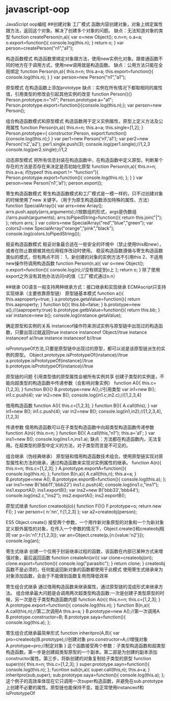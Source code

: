 # javascript-oop
JavaScript oop编程
##创建对象
工厂模式
函数内容创建对象，对象上绑定属性跟方法，返回这个对象。解决了创建多个对象的问题。
缺点：无法知道对象的类型
function createPerson(n,a){
	var o=new Object();
	o.n=n;
	o.a=a;
	o.export=function(){
		console.log(this.n);
	}
	return o;
}
var person=createPerson("n1","a1");


构造函数模式
构造函数里绑定对象跟方法，使用new实例化对象。跟普通函数不同的地方在于调用方式，使用new调用就是构造函数。
缺点：公用方法只能在全局绑定
function Person(n,a){
	this.n=n;
	this.a=a;
	this.export=function(){
		console.log(this.n);
	}
}
var person=new Person("n1","a1");


原型模式
在构造函数上添加prototype
缺点：实例在所有情况下都取相同的属性值，引用类型的修改会引起其他实例的改变
function Person(){}
Person.prototype.n="n1";
Person.prototype.a="a1";
Person.prototype.export=function(){console.log(this.n);};
var person=new Person();


组合构造函数模式和原型模式
构造函数用于定义实例属性，原型上定义方法及公用属性
function Person(n,a){
	this.n=n;
	this.a=a;
	this.single=[1,2];
}
Person.prototype={
	constructor:Person,
	export:function(){console.log(this.n);}
}
var per1=new Person('n1','a1');
var per2=new Person('n2','a2');
per1.single.push(3);
console.log(per1.single);//1,2,3
console.log(per2.single);//1,2


动态原型模式
把所有信息封装在构造函数中，在构造函数中定义原型。判断某个存在的方法是否存在来决定是否初始化原型
function Person(n,a){
	this.n=n;
	this.a=a;
	if(typeof this.export != "function"){
		Person.prototype.export=function(){
			console.log(this.n);
		};
	}
}
var person=new Person('n1','a1');
person.export();


寄生构造函数模式
寄生构造函数模式和工厂模式是一模一样的，只不过创建对象的时候使用了new 关键字。（用于为原生构造函数添加特殊的属性、方法）
function SpecialArray(){
	var arrs=new Array();
	arrs.push.apply(arrs,arguments);//按数组的形式，args是伪数组
	//arrs.push(arguments);
	arrs.toPipedString=function(){
		return this.join("|");
	};
	return arrs;
}
var colors=new SpecialArray("red","blue","green");
var colors2=new SpecialArray("orange","pink","black");
console.log(colors.toPipedString());


稳妥构造函数模式
稳妥对象最合适在一些安全的环境中（禁止使用this和new），或者在防止数据被其他应用程序改动时使用。
稳妥构造函数遵循与寄生构造函数类似的模式，但有两点不同：
1，新创建的对象的实例方法不引用this
2，不适用new操作符调用构造函数
function Person(n,a){
	var o=new Object();
	o.export=function(){
		console.log(n);//没有绑定到o上
	};
	return o;
}
除了使用export之外没有其他办法访问n的值（工厂模式通过o.n）


##继承
OO语言一般支持两种继承方式：接口继承和实现继承
ECMAscript只支持实现继承（主要依靠原型链）
原型链基本模式
function a(){
	this.aaproperty=true;
}
a.prototype.getaValue=function(){
	return this.aaproperty;
}
function b(){
	this.bb=false;
}
b.prototype=new a();//{aaproperty:true}
b.prototype.getbValue=function(){
	return this.bb;
}
var instance=new b();
console.log(instance.getaValue);

确定原型和实例的关系
instanceof操作符来测试实例与原型链中出现过的构造函数，只要出现过就返回true
instance instanceof Object//true
instance instanceof a//true
instance instanceof b//true

isPrototypeOf方法,只要是原型链中出现过的原型，都可以说是该原型链派生的实例的原型。
Object.prototype.isPrototypeOf(instance)//true
a.prototype.isPrototypeOf(instance)//true
b.prototype.isPrototypeOf(instance)//true

原型链的问题
引用类型值的原型属性会被所有实例共享
创建子类型的实例是，不能向超类型的构造函数中传递参数（会影响对象实例）
function A(){
	this.c=[1,2,3];
}
function B(){}
B.prototype=new A();//引用类型
var in1=new B();
in1.c.push(4);
var in2=new B();
console.log(in1.c,in2.c);//[1,2,3,4]

借用构造函数
function A(){
	this.c=[1,2,3];
}
function B(){
	A.call(this);
}
var in1=new B();
in1.c.push(4);
var in2=new B();
console.log(in1,in2);//[1,2,3,4],[1,2,3]

传递参数
借用构造函数可以在子类型构造函数中向超类型构造函数传递参数
function A(n){
	this.n=n;
}
function B(){
	A.call(this,"n1");
	this.a='a1';
}
var ins1=new B();
console.log(ins1.n,ins1.a);
缺点：方法都在构造函数内，无法复用。在超类型的原型中定义的方法，对子类型而言是不可见的。


组合继承（伪经典继承）
原型链和借用构造函数技术组合。使用原型链实现对原型属性和方法的继承，通过构造函数来实现对实例属性的继承。
function A(n){
	this.n=n;
	this.c=[1,2,3];
}
A.prototype.exportA=function(){
	console.log(this.n);
};
function B(n,a){
	A.call(this,n);
	this.a=a;
}
B.prototype=new A();
B.prototype.exportB=function(){
	console.log(this.a);
};
var ins1=new B('bbb11','bbb22')
ins1.c.push(4);
console.log(ins1.c,"ins1");
ins1.exportA();
ins1.exportB();
var ins2=new B('bbb33','bbb44');
console.log(ins2.c,"ins2");
ins2.exportA();
ins2.exportB();


原型式继承
function createobj(o){
	function F(){}
	F.prototype=o;
	return new F();
}
var person={
	n:'nn',
	f:[1,2,3]
};
var a2=createobj(person);

ES5 Object.create()
接受两个参数，一个用作新对象原型的对象和一个为新对象定义额外属性的对象，在传入一个参数的情况下，Object.create()和createobj相同
var p={n:'n1',f:[1,2,3]};
var an=Object.create(p,{n:{value:'n2'}});
console.log(an);


寄生式继承
创建一个仅用于封装继承过程的函数，该函数在内部已某种方式来增强对象，最后返回函数
function createAn(ori){
	var clone=createobj(ori);
	clone.export=function(){
		console.log("parasitic");
	}
	return clone;
}
createobj函数不是必须的，任何能返回新对象的函数都使用于此模式
使用寄生式继承来为对象添加函数，会由于不能做到函数复用而降低效率


寄生组合式继承
通过借用构造函数来继承属性，通过原型链的混成形式来继承方法。
组合继承最大问题是会调用两次超类型构造函数:一次是创建子类型原型的时候，另一次是在子类型构造函数内部
function A(n){
	this.n=n;
	this.c=[1,2,3];
}
A.prototype.export=function(){
	console.log(this.n);
}
function B(n,a){
	A.call(this,n);//第二次调用A
	this.a=a;
}
B.prototype=new A();//第一次调用A
B.prototype.constructor=B;
B.prototype.saya=function(){
	console.log(this.a);
};

寄生组合式继承最简单形式
function inheritpro(A,B){
	var pro=createobj(B.prototype);//创建对象
	pro.constructor=A;//增强对象
	A.prototype=pro;//制定对象
}
这个函数接受两个参数：子类型构造函数和超类型构造函数。第一步是创建超类型原型的一个副本。第二部是为创建的副本添加constructor属性。第三步，将新创建的对象复制给子类型的原型
function super(n){
	this.n=n;
	this.c=[1,2,3];
}
super.prototype.sayn=function(){
	console.log(this.n);
};
fucntion sub(n,a){
	super.call(this,n);
	this.a=a;
}
inheritpro(sub,super);
sub.prototype.saya=function(){
	console.log(this.a);
};
这个例子的高效率体现在它只调用一次super构造函数，并避免在sub.prototype上创建不必要的属性。原型链也能保持不变。能正常使用instanceof和isPrototypeOf




